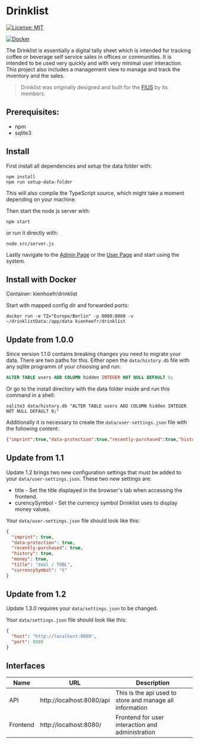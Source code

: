 # Drinklist
[![License: MIT](https://img.shields.io/badge/License-MIT-yellow.svg)](https://opensource.org/licenses/MIT)

[![Docker](http://dockeri.co/image/kienhoefr/drinklist)](https://hub.docker.com/r/kienhoefr/drinklist)


The Drinklist is essentially a digital tally sheet which is intended for tracking coffee or beverage self service sales in offices or communities. It is intended to be used very quickly and with very minimal user interaction. This project also includes a management view to manage and track the inventory and the sales.

> Drinklist was originally designed and built for the [FIUS](https://fius.de) by its members.


## Prerequisites:

 *  npm
 *  sqlite3


## Install

First install all dependencies and setup the data folder with:
```shell
npm install
npm run setup-data-folder
```
This will also compile the TypeScript source, which might take a moment depending on your machine. 

Then start the node js server with:
```shell
npm start
```

or run it directly with:
```shell
node src/server.js
```

Lastly navigate to the [Admin Page](http://localhost:8080/admin) or the [User Page](http://localhost:8080) and start using the system.


## Install with Docker
Container: kienhoefr/drinklist

Start with mapped config dir and forwarded ports:
```shell
docker run -e TZ="Europe/Berlin" -p 8080:8080 -v ~/drinklistData:/app/data kienhoefr/drinklist
```


## Update from 1.0.0

Since version 1.1.0 contains breaking changes you need to migrate your data. There are two paths for this. Either open the `data/history.db` file with any sqlite programm of your choosing and run:
```SQL
ALTER TABLE users ADD COLUMN hidden INTEGER NOT NULL DEFAULT 0;
```

Or go to the install directory with the data folder inside and run this command in a shell:
```shell
sqlite3 data/history.db "ALTER TABLE users ADD COLUMN hidden INTEGER NOT NULL DEFAULT 0;"
```

Additionally it is necessary to create the `data/user-settings.json` file with the following content:
```json
{"imprint":true,"data-protection":true,"recently-purchased":true,"history":true,"money":true}
```

## Update from 1.1

Update 1.2 brings two new configuration settings that must be added to your `data/user-settings.json`.
These two new settings are:
* title - Set the title displayed in the browser's tab when accessing the frontend.
* curencySymbol - Set the currency symbol Drinklist uses to display money values.

Your `data/user-settings.json` file should look like this:
```json
{
  "imprint": true,
  "data-protection": true,
  "recently-purchased": true,
  "history": true,
  "money": true,
  "title": "daGl / TOBL",
  "currencySymbol": "€"
}
```

## Update from 1.2
Update 1.3.0 requires your `data/settings.json` to be changed.

Your `data/settings.json` file should look like this:

```json
{
  "host": "http://localhost:8080",
  "port": 8080
}
```


## Interfaces
| Name       | URL                       | Description                                                   |
|------------|---------------------------|---------------------------------------------------------------|
| API        | http://localhost:8080/api | This is the api used to store and manage all information      |
| Frontend   | http://localhost:8080/    | Frontend for user interaction and administration              |
